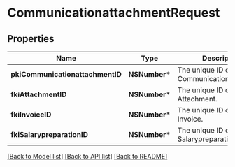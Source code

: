 # CommunicationattachmentRequest

## Properties
Name | Type | Description | Notes
------------ | ------------- | ------------- | -------------
**pkiCommunicationattachmentID** | **NSNumber*** | The unique ID of the Communicationattachment | [optional] 
**fkiAttachmentID** | **NSNumber*** | The unique ID of the Attachment. | [optional] 
**fkiInvoiceID** | **NSNumber*** | The unique ID of the Invoice. | [optional] 
**fkiSalarypreparationID** | **NSNumber*** | The unique ID of the Salarypreparation. | [optional] 

[[Back to Model list]](../README.md#documentation-for-models) [[Back to API list]](../README.md#documentation-for-api-endpoints) [[Back to README]](../README.md)


